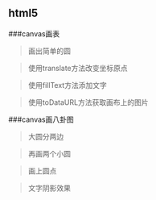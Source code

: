 ## html5

###canvas画表

> 画出简单的圆

> 使用translate方法改变坐标原点

> 使用fillText方法添加文字

> 使用toDataURL方法获取画布上的图片

###canvas画八卦图

> 大圆分两边

> 再画两个小圆

> 画上圆点

> 文字阴影效果
